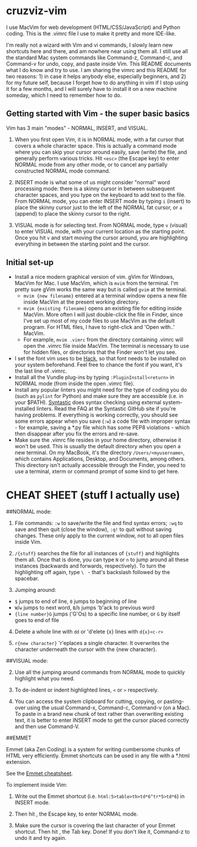 # cruzviz-vim

I use MacVim for web development (HTML/CSS/JavaScript) and Python coding. This is the .vimrc file I use to make it pretty and more IDE-like.

I'm really not a wizard with Vim and vi commands, I slowly learn new shortcuts here and there, and am nowhere near using them all. I still use all the standard Mac system commands like Command-z, Command-c, and Command-v for undo, copy, and paste inside Vim. This README documents what I do know and try to use. I am sharing the vimrc and this README for two reasons: 1) in case it helps anybody else, especially beginners, and 2) for my future self, because I forget how to do anything in vim if I stop using it for a few months, and I will surely have to install it on a new machine someday, which I need to remember how to do.

## Getting started with Vim - the super basic basics
Vim has 3 main "modes" - NORMAL, INSERT, and VISUAL.

1) When you first open Vim, it is in NORMAL mode, with a fat cursor that covers a whole character space. This is actually a command mode where you can skip your cursor around easily, save (write) the file, and generally perform various tricks. Hit `<esc>` (the Escape key) to enter NORMAL mode from any other mode, or to cancel any partially constructed NORMAL mode command.

2) INSERT mode is what some of us might consider "normal" word processing mode: there is a skinny cursor in between subsequent character spaces, and you type on the keyboard to add text to the file. From NORMAL mode, you can enter INSERT mode by typing `i` (insert) to place the skinny cursor just to the left of the NORMAL fat cursor, or `a` (append) to place the skinny cursor to the right.

3) VISUAL mode is for selecting text. From NORMAL mode, type `v` (visual) to enter VISUAL mode, with your current location as the starting point. Once you hit `v` and start moving the cursor around, you are highlighting everything in between the starting point and the cursor.

## Initial set-up
* Install a nice modern graphical version of vim. gVim for Windows, MacVim for Mac. I use MacVim, which is `mvim` from the terminal. I'm pretty sure gVim works the same way but is called `gvim` at the terminal.
  * `mvim {new filename}` entered at a terminal window opens a new file inside MacVim at the present working directory.
  * `mvim {existing filename}` opens an existing file for editing inside MacVim. More often I will just double-click the file in Finder, since I've set up most of my code files to use MacVim as the default program. For HTML files, I have to right-click and 'Open with..' MacVim.
  * For example, `mvim .vimrc` from the directory containing .vimrc will open the .vimrc file inside MacVim. The terminal is necessary to use for hidden files, or directories that the Finder won't let you see.
* I set the font vim uses to be [Hack](http://sourcefoundry.org/hack/), so that font needs to be installed on your system beforehand. Feel free to chance the font if you want, it's the last line of .vimrc.
* Install all the Vundle plug-ins by typing `:PluginInstall<return>` in NORMAL mode (from inside the open .vimrc file).
* Install any popular linters you might need for the type of coding you do (such as `pylint` for Python) and make sure they are accessible (i.e. in your $PATH). [Syntastic](https://github.com/scrooloose/syntastic) does syntax checking using external system-installed linters. Read the FAQ at the Syntastic GitHub site if you're having problems. If everything is working correctly, you should see some errors appear when you save (`:w`) a code file with improper syntax - for example, saving a *.py file which has some PEP8 violations - which then disappear after you fix the errors and re-save.
* Make sure the .vimrc file resides in your home directory, otherwise it won't be used. This is usually the default directory when you open a new terminal. On my MacBook, it's the directory `/Users/<myusername>`, which contains Applications, Desktop, and Documents, among others. This directory isn't actually accessible through the Finder, you need to use a terminal, xterm or command prompt of some kind to get here.

# CHEAT SHEET (stuff I actually use)

##NORMAL mode:

1) File commands: `:w` to save/write the file and find syntax errors; `:wq` to save and then quit (close the window), `:q!` to quit without saving changes. These only apply to the current window, not to all open files inside Vim.

2) `/{stuff}` searches the file for all instances of `{stuff}` and highlights them all. Once that is done, you can type `N` or `n` to jump around all these instances (backwards and forwards, respectively). To turn the highlighting off again, type `\ ` - that's backslash followed by the spacebar.

2) Jumping around:
  * `$` jumps to end of line, `0` jumps to beginning of line
  * `W`/`w` jumps to next word, `B`/`b` jumps 'b'ack to previous word
  * `{line number}G` jumps ('G'Os) to a specific line number, or `G` by itself goes to end of file

4) Delete a whole line with `dd` or 'd'elete {x} lines with `d{x}<c-r>`

5) `r{new character}` 'r'eplaces a single character. It overwrites the character underneath the cursor with the {new character}.

##VISUAL mode:

2) Use all the jumping around commands from NORMAL mode to quickly highlight what you need.

1) To de-indent or indent highlighted lines, `<` or `>` respectively.

3) You can access the system clipboard for cutting, copying, or pasting-over using the usual Command-x, Command-c, Command-v (on a Mac). To paste in a brand new chunk of text rather than overwriting existing text, it is better to enter INSERT mode to get the cursor placed correctly and then use Command-V.

##EMMET

Emmet (aka Zen Coding) is a system for writing cumbersome chunks of HTML very efficiently. Emmet shortcuts can be used in any file with a *.html extension.

See the [Emmet cheatsheet](http://docs.emmet.io/cheat-sheet/).

To implement inside Vim:

1) Write out the Emmet shortcut (i.e. `html:5>table>th>td*6^tr*5>td*6`) in INSERT mode.

2) Then hit <esc>, the Escape key, to enter NORMAL mode.

3) Make sure the cursor is covering the last character of your Emmet shortcut. Then hit <tab>, the Tab key. Done! If you don't like it, Command-z to undo it and try again.
